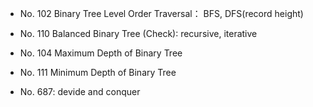 * No. 102 Binary Tree Level Order Traversal： BFS, DFS(record height)
* No. 110 Balanced Binary Tree (Check): recursive, iterative
* No. 104 Maximum Depth of Binary Tree
* No. 111 Minimum Depth of Binary Tree

* No. 687: devide and conquer


